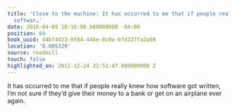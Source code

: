 ```yaml
---
title: 'Close to the machine: It has occurred to me that if people really knew how
  softwar…'
date: 2016-04-09 18:16:00.600000000 -04:00
position: 64
book_uuid: d4bf4d23-0f84-446e-8c0a-bfd227fa2a69
location: '0.085329'
source: readmill
touch: false
highlighted_on: 2012-12-24 22:51:47.000000000 Z
---
```


It has occurred to me that if people really knew how software got written, I’m not sure if they’d give their money to a bank or get on an airplane ever again.